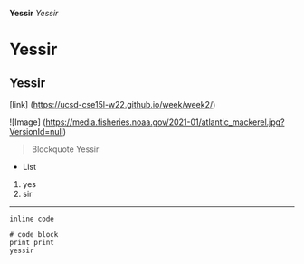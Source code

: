 **Yessir**
*Yessir*
# Yessir
## Yessir
[link] (https://ucsd-cse15l-w22.github.io/week/week2/)

![Image] (https://media.fisheries.noaa.gov/2021-01/atlantic_mackerel.jpg?VersionId=null)

>Blockquote Yessir
>

* List
1. yes
2. sir
---
`inline code`
```
# code block
print print
yessir
```
